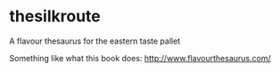 # thesilkroute
A flavour thesaurus for the eastern taste pallet

Something like what this book does: http://www.flavourthesaurus.com/
